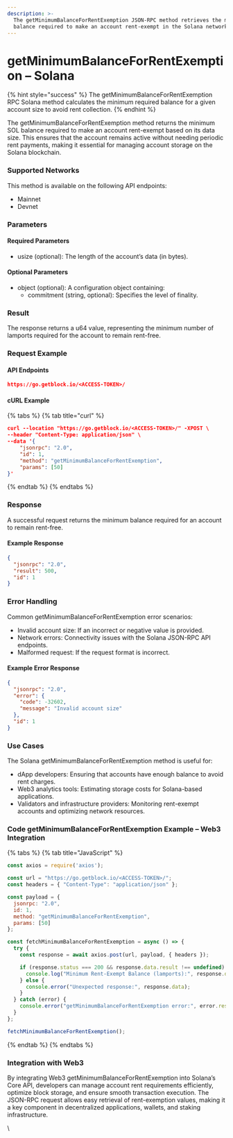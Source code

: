 ```yaml
---
description: >-
  The getMinimumBalanceForRentExemption JSON-RPC method retrieves the minimum
  balance required to make an account rent-exempt in the Solana network.
---
```


# getMinimumBalanceForRentExemption – Solana

{% hint style="success" %}
The getMinimumBalanceForRentExemption RPC Solana method calculates the minimum required balance for a given account size to avoid rent collection.
{% endhint %}

The getMinimumBalanceForRentExemption method returns the minimum SOL balance required to make an account rent-exempt based on its data size. This ensures that the account remains active without needing periodic rent payments, making it essential for managing account storage on the Solana blockchain.

### Supported Networks

This method is available on the following API endpoints:

* Mainnet
* Devnet

### Parameters

#### Required Parameters

* usize (optional): The length of the account’s data (in bytes).

#### Optional Parameters

* object (optional): A configuration object containing:
  * commitment (string, optional): Specifies the level of finality.

### Result

The response returns a u64 value, representing the minimum number of lamports required for the account to remain rent-free.

### Request Example

#### API Endpoints

```json
https://go.getblock.io/<ACCESS-TOKEN>/
```

#### cURL Example

{% tabs %}
{% tab title="curl" %}
```json
curl --location "https://go.getblock.io/<ACCESS-TOKEN>/" -XPOST \
--header "Content-Type: application/json" \
--data '{
    "jsonrpc": "2.0",
    "id": 1,
    "method": "getMinimumBalanceForRentExemption",
    "params": [50]
}'
```
{% endtab %}
{% endtabs %}

### Response

A successful request returns the minimum balance required for an account to remain rent-free.

#### Example Response

```json
{
  "jsonrpc": "2.0",
  "result": 500,
  "id": 1
}
```

### Error Handling

Common getMinimumBalanceForRentExemption error scenarios:

* Invalid account size: If an incorrect or negative value is provided.
* Network errors: Connectivity issues with the Solana JSON-RPC API endpoints.
* Malformed request: If the request format is incorrect.

#### Example Error Response

```json
{
  "jsonrpc": "2.0",
  "error": {
    "code": -32602,
    "message": "Invalid account size"
  },
  "id": 1
}
```

### Use Cases

The Solana getMinimumBalanceForRentExemption method is useful for:

* dApp developers: Ensuring that accounts have enough balance to avoid rent charges.
* Web3 analytics tools: Estimating storage costs for Solana-based applications.
* Validators and infrastructure providers: Monitoring rent-exempt accounts and optimizing network resources.

### Code getMinimumBalanceForRentExemption Example – Web3 Integration

{% tabs %}
{% tab title="JavaScript" %}
```javascript
const axios = require('axios');

const url = "https://go.getblock.io/<ACCESS-TOKEN>/"; 
const headers = { "Content-Type": "application/json" };

const payload = {
  jsonrpc: "2.0",
  id: 1,
  method: "getMinimumBalanceForRentExemption",
  params: [50]
};

const fetchMinimumBalanceForRentExemption = async () => {
  try {
    const response = await axios.post(url, payload, { headers });

    if (response.status === 200 && response.data.result !== undefined) {
      console.log("Minimum Rent-Exempt Balance (lamports):", response.data.result);
    } else {
      console.error("Unexpected response:", response.data);
    }
  } catch (error) {
    console.error("getMinimumBalanceForRentExemption error:", error.response?.data || error.message);
  }
};

fetchMinimumBalanceForRentExemption();

```
{% endtab %}
{% endtabs %}

### Integration with Web3

By integrating Web3 getMinimumBalanceForRentExemption into Solana’s Core API, developers can manage account rent requirements efficiently, optimize block storage, and ensure smooth transaction execution. The JSON-RPC request allows easy retrieval of rent-exemption values, making it a key component in decentralized applications, wallets, and staking infrastructure.

\
